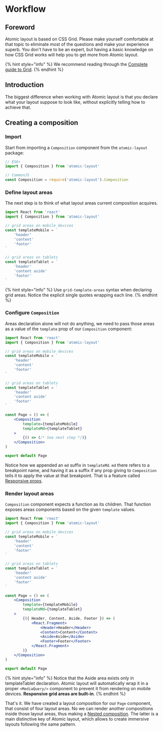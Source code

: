 # Workflow

## Foreword

Atomic layout is based on CSS Grid. Please make yourself comfortable at that topic to eliminate most of the questions and make your experience superb. You don't have to be an expert, but having a basic knowledge on how CSS Grid works will help you to get more from Atomic layout.

{% hint style="info" %}
We recommend reading through the [Complete guide to Grid](https://css-tricks.com/snippets/css/complete-guide-grid).
{% endhint %}

## Introduction

The biggest difference when working with Atomic layout is that you declare what your layout suppose to look like, without explicitly telling how to achieve that.

## Creating a composition

### Import

Start from importing a `Composition` component from the `atomic-layout` package:

```jsx
// ES6+
import { Composition } from 'atomic-layout'

// CommonJS
const Composition = require('atomic-layout').Composition
```

### Define layout areas

The next step is to think of what layout areas current composition acquires.

```jsx
import React from 'react'
import { Composition } from 'atomic-layout'

// grid areas on mobile devices
const templateMobile = `
    'header'
    'content'
    'footer'
`

// grid areas on tablets
const templateTablet = `
    'header'
    'content aside'
    'footer'
`
```

{% hint style="info" %}
Use `grid-template-areas` syntax when declaring grid areas. Notice the explicit single quotes wrapping each line.
{% endhint %}

### Configure `Composition`

Areas declaration alone will not do anything, we need to pass those areas as a value of the `template` prop of our `Composition` component:

```jsx
import React from 'react'
import { Composition } from 'atomic-layout'

// grid areas on mobile devices
const templateMobile = `
    'header'
    'content'
    'footer'
`

// grid areas on tablets
const templateTablet = `
    'header'
    'content aside'
    'footer'
`

const Page = () => (
    <Composition
        template={templateMobile}
        templateMd={templateTablet}
    >
        {() => (/* See next step */)}
    </Composition>
)

export default Page
```

Notice how we appended an `md` suffix in `templateMd`. `md` there refers to a breakpoint name, and having it as a suffix if any prop giving to `Composition` tells it to apply the value at that breakpoint. That is a feature called [Responsive props](../../fundamentals/responsive-props.md).

### Render layout areas

`Composition` component expects a function as its children. That function exposes areas components based on the given `template` values.

```jsx
import React from 'react'
import { Composition } from 'atomic-layout'

// grid areas on mobile devices
const templateMobile = `
    'header'
    'content'
    'footer'
`

// grid areas on tablets
const templateTablet = `
    'header'
    'content aside'
    'footer'
`

const Page = () => (
    <Composition
        template={templateMobile}
        templateMd={templateTablet}
    >
        {({ Header, Content, Aside, Footer }) => (
            <React.Fragment>
                <Header>Header</Header>
                <Content>Content</Content>
                <Aside>Aside</Aside>
                <Footer>Footer</Footer>
            </React.Fragment>
        )}
    </Composition>
)

export default Page
```

{% hint style="info" %}
Notice that the Aside area exists only in templateTablet declaration. Atomic layout will automatically wrap it in a proper `<MediaQuery/>` component to prevent it from rendering on mobile devices. **Responsive grid areas are built-in**.
{% endhint %}

That's it. We have created a layout composition for our `Page` component, that consist of four layout areas. No we can render another compositions inside those layout areas, thus making a [Nested composition](../../components/composition.md#nested-composition). The latter is a main distinctive key of Atomic layout, which allows to create immersive layouts following the same pattern.

